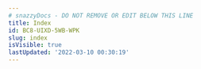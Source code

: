 ```yaml
---
# snazzyDocs - DO NOT REMOVE OR EDIT BELOW THIS LINE
title: Index
id: BC8-UIXD-5WB-WPK
slug: index
isVisible: true
lastUpdated: '2022-03-10 00:30:19'
---
```

